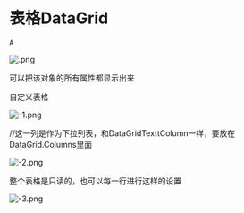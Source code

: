 # 表格DataGrid

`A`

![.png](image/.png)

可以把该对象的所有属性都显示出来

自定义表格

![-1.png](image/-1.png)

//这一列是作为下拉列表，和DataGridTexttColumn一样，要放在DataGrid.Columns里面

![-2.png](image/-2.png)

整个表格是只读的，也可以每一行进行这样的设置

![-3.png](image/-3.png)
